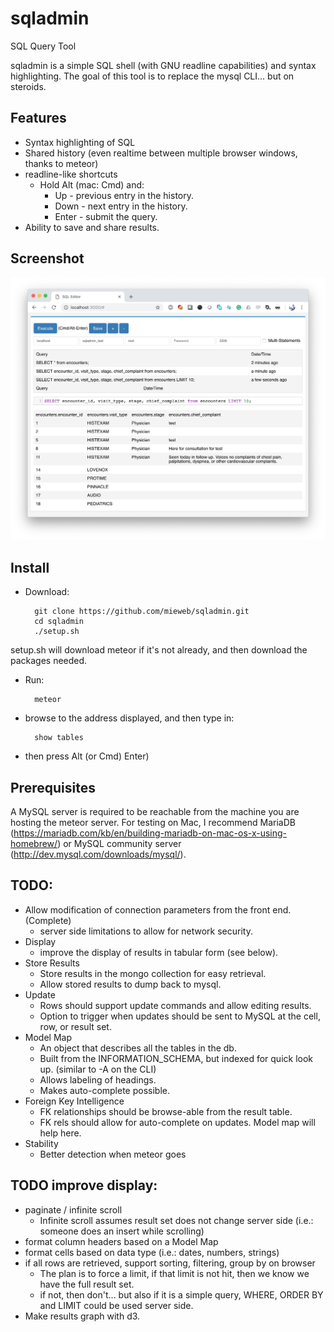 sqladmin
========
SQL Query Tool

sqladmin is a simple SQL shell (with GNU readline capabilities) and syntax highlighting. The goal of this tool is to replace the mysql CLI... but on steroids.

Features
--------
* Syntax highlighting of SQL
* Shared history (even realtime between multiple browser windows, thanks to meteor)
* readline-like shortcuts
  * Hold Alt (mac: Cmd) and:
    * Up - previous entry in the history.
    * Down - next entry in the history.
    * Enter - submit the query.
* Ability to save and share results.

Screenshot
----------
![Screenshot](/img/screenshot.png "Sample Screenshot")

Install
-------
 
* Download: 

        git clone https://github.com/mieweb/sqladmin.git
        cd sqladmin
        ./setup.sh

setup.sh will download meteor if it's not already, and then download the packages needed.

* Run:

        meteor

* browse to the address displayed, and then type in:

        show tables

 * then press Alt (or Cmd) Enter)

Prerequisites
-------------
A MySQL server is required to be reachable from the machine you are hosting the meteor server.  For testing on Mac, I recommend MariaDB (https://mariadb.com/kb/en/building-mariadb-on-mac-os-x-using-homebrew/) or MySQL community server (http://dev.mysql.com/downloads/mysql/).

TODO:
-----
* Allow modification of connection parameters from the front end. (Complete)
  * server side limitations to allow for network security. 
* Display
  * improve the display of results in tabular form (see below).
* Store Results
  * Store results in the mongo collection for easy retrieval.
  * Allow stored results to dump back to mysql.
* Update
  * Rows should support update commands and allow editing results.
  * Option to trigger when updates should be sent to MySQL at the cell, row, or result set.
* Model Map
  * An object that describes all the tables in the db.
  * Built from the INFORMATION_SCHEMA, but indexed for quick look up. (similar to -A on the CLI)
  * Allows labeling of headings.
  * Makes auto-complete possible.
* Foreign Key Intelligence
  * FK relationships should be browse-able from the result table.
  * FK rels should allow for auto-complete on updates.  Model map will help here.
* Stability
  * Better detection when meteor goes
 
TODO improve display:
---------------------
* paginate / infinite scroll
  * Infinite scroll assumes result set does not change server side (i.e.: someone does an insert while scrolling)
* format column headers based on a Model Map
* format cells based on data type (i.e.: dates, numbers, strings)
* if all rows are retrieved, support sorting, filtering, group by on browser
  * The plan is to force a limit, if that limit is not hit, then we know we have the full result set.
  * if not, then don't... but also if it is a simple query, WHERE, ORDER BY and LIMIT could be used server side. 
* Make results graph with d3.
